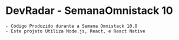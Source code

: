 # DevRadar - SemanaOmnistack 10
    - Código Produzido durante a Semana Omnistack 10.0
    - Este projeto Utiliza Node.js, React, e React Native
